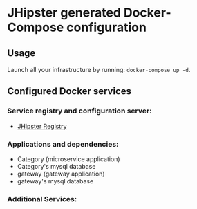 # JHipster generated Docker-Compose configuration

## Usage

Launch all your infrastructure by running: `docker-compose up -d`.

## Configured Docker services

### Service registry and configuration server:

- [JHipster Registry](http://localhost:8761)

### Applications and dependencies:

- Category (microservice application)
- Category's mysql database
- gateway (gateway application)
- gateway's mysql database

### Additional Services:
